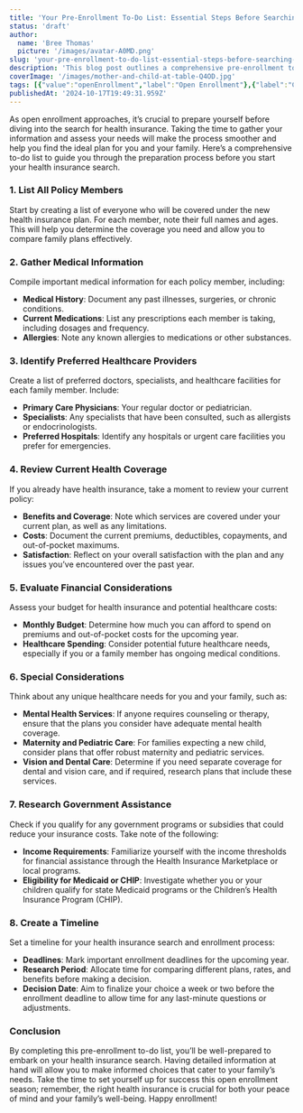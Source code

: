 ```yaml
---
title: 'Your Pre-Enrollment To-Do List: Essential Steps Before Searching for Health Insurance'
status: 'draft'
author:
  name: 'Bree Thomas'
  picture: '/images/avatar-A0MD.png'
slug: 'your-pre-enrollment-to-do-list-essential-steps-before-searching-for-health-insurance'
description: 'This blog post outlines a comprehensive pre-enrollment to-do list for individuals preparing to search for health insurance during open enrollment. By following this checklist, individuals can streamline their health insurance search, ultimately finding coverage that best suits their family''s needs.'
coverImage: '/images/mother-and-child-at-table-Q4OD.jpg'
tags: [{"value":"openEnrollment","label":"Open Enrollment"},{"label":"Checklist","value":"checklist"}]
publishedAt: '2024-10-17T19:49:31.959Z'
---
```


As open enrollment approaches, it’s crucial to prepare yourself before diving into the search for health insurance. Taking the time to gather your information and assess your needs will make the process smoother and help you find the ideal plan for you and your family. Here’s a comprehensive to-do list to guide you through the preparation process before you start your health insurance search.

### 1. List All Policy Members

Start by creating a list of everyone who will be covered under the new health insurance plan. For each member, note their full names and ages. This will help you determine the coverage you need and allow you to compare family plans effectively.

### 2. Gather Medical Information

Compile important medical information for each policy member, including:

- **Medical History**: Document any past illnesses, surgeries, or chronic conditions.
- **Current Medications**: List any prescriptions each member is taking, including dosages and frequency.
- **Allergies**: Note any known allergies to medications or other substances.

### 3. Identify Preferred Healthcare Providers

Create a list of preferred doctors, specialists, and healthcare facilities for each family member. Include:

- **Primary Care Physicians**: Your regular doctor or pediatrician.
- **Specialists**: Any specialists that have been consulted, such as allergists or endocrinologists.
- **Preferred Hospitals**: Identify any hospitals or urgent care facilities you prefer for emergencies.

### 4. Review Current Health Coverage

If you already have health insurance, take a moment to review your current policy:

- **Benefits and Coverage**: Note which services are covered under your current plan, as well as any limitations.
- **Costs**: Document the current premiums, deductibles, copayments, and out-of-pocket maximums.
- **Satisfaction**: Reflect on your overall satisfaction with the plan and any issues you’ve encountered over the past year.

### 5. Evaluate Financial Considerations

Assess your budget for health insurance and potential healthcare costs:

- **Monthly Budget**: Determine how much you can afford to spend on premiums and out-of-pocket costs for the upcoming year.
- **Healthcare Spending**: Consider potential future healthcare needs, especially if you or a family member has ongoing medical conditions.

### 6. Special Considerations

Think about any unique healthcare needs for you and your family, such as:

- **Mental Health Services**: If anyone requires counseling or therapy, ensure that the plans you consider have adequate mental health coverage.
- **Maternity and Pediatric Care**: For families expecting a new child, consider plans that offer robust maternity and pediatric services.
- **Vision and Dental Care**: Determine if you need separate coverage for dental and vision care, and if required, research plans that include these services.

### 7. Research Government Assistance

Check if you qualify for any government programs or subsidies that could reduce your insurance costs. Take note of the following:

- **Income Requirements**: Familiarize yourself with the income thresholds for financial assistance through the Health Insurance Marketplace or local programs.
- **Eligibility for Medicaid or CHIP**: Investigate whether you or your children qualify for state Medicaid programs or the Children’s Health Insurance Program (CHIP).

### 8. Create a Timeline

Set a timeline for your health insurance search and enrollment process:

- **Deadlines**: Mark important enrollment deadlines for the upcoming year.
- **Research Period**: Allocate time for comparing different plans, rates, and benefits before making a decision.
- **Decision Date**: Aim to finalize your choice a week or two before the enrollment deadline to allow time for any last-minute questions or adjustments.

### Conclusion

By completing this pre-enrollment to-do list, you’ll be well-prepared to embark on your health insurance search. Having detailed information at hand will allow you to make informed choices that cater to your family’s needs. Take the time to set yourself up for success this open enrollment season; remember, the right health insurance is crucial for both your peace of mind and your family’s well-being. Happy enrollment!